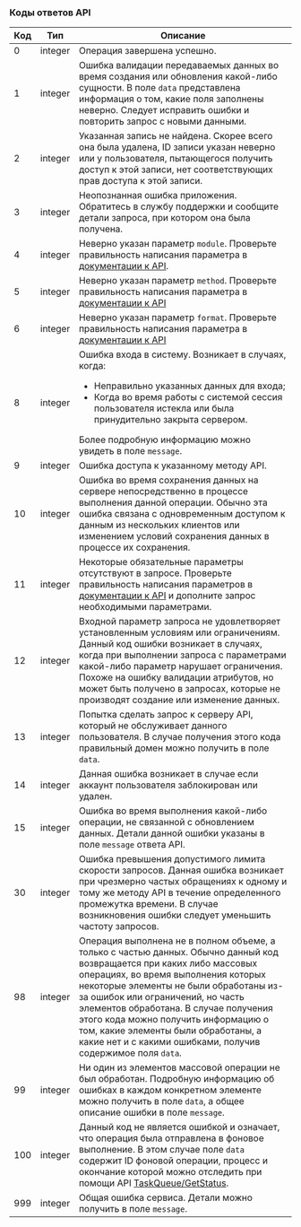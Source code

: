 ### Коды ответов API

Код                                         | Тип     | Описание
--------------------------------------------|---------|----------------
<span data-anchor="api-code-0">0</span>     | integer | Операция завершена успешно.
<span data-anchor="api-code-1">1</span>     | integer | Ошибка валидации передаваемых данных во время создания или обновления какой-либо сущности. В поле `data` представлена информация о том, какие поля заполнены неверно. Следует исправить ошибки и повторить запрос с новыми данными.
<span data-anchor="api-code-2">2</span>     | integer | Указанная запись не найдена. Скорее всего она была удалена, ID записи указан неверно или у пользователя, пытающегося получить доступ к этой записи, нет соответствующих прав доступа к этой записи.
<span data-anchor="api-code-3">3</span>     | integer | Неопознанная ошибка приложения. Обратитесь в службу поддержки и сообщите детали запроса, при котором она была получена.
<span data-anchor="api-code-4">4</span>     | integer | Неверно указан параметр `module`. Проверьте правильность написания параметра в [документации к API](../../quick-start/how-to-register).
<span data-anchor="api-code-5">5</span>     | integer | Неверно указан параметр `method`. Проверьте правильность написания параметра в [документации к API](../../quick-start/how-to-register)
<span data-anchor="api-code-6">6</span>     | integer | Неверно указан параметр `format`. Проверьте правильность написания параметра в [документации к API](../../quick-start/how-to-register)
<span data-anchor="api-code-8">8</span>     | integer | Ошибка входа в систему. Возникает в случаях, когда:<ul><li>Неправильно указанных данных для входа;</li><li>Когда во время работы с системой сессия пользователя истекла или была принудительно закрыта сервером.</li></ul> Более подробную информацию можно увидеть в поле `message`.
<span data-anchor="api-code-9">9</span>     | integer | Ошибка доступа к указанному методу API.
<span data-anchor="api-code-10">10</span>   | integer | Ошибка во время сохранения данных на сервере непосредственно в процессе выполнения данной операции. Обычно эта ошибка связана с одновременным доступом к данным из нескольких клиентов или изменением условий сохранения данных в процессе их сохранения.
<span data-anchor="api-code-11">11</span>   | integer | Некоторые обязательные параметры отсутствуют в запросе. Проверьте правильность написания параметров в [документации к API](../../quick-start/how-to-register) и дополните запрос необходимыми параметрами.
<span data-anchor="api-code-12">12</span>   | integer | Входной параметр запроса не удовлетворяет установленным условиям или ограничениям. Данный код ошибки возникает в случаях, когда при выполнении запроса с параметрами какой-либо параметр нарушает ограничения. Похоже на ошибку валидации атрибутов, но может быть получено в запросах, которые не производят создание или изменение данных.
<span data-anchor="api-code-13">13</span>   | integer | Попытка сделать запрос к серверу API, который не обслуживает данного пользователя. В случае получения этого кода правильный домен можно получить в поле `data`.
<span data-anchor="api-code-14">14</span>   | integer | Данная ошибка возникает в случае если аккаунт пользователя заблокирован или удален.
<span data-anchor="api-code-15">15</span>   | integer | Ошибка во время выполнения какой-либо операции, не связанной с обновлением данных. Детали данной ошибки указаны в поле `message` ответа API.
<span data-anchor="api-code-30">30</span>   | integer | Ошибка превышения допустимого лимита скорости запросов. Данная ошибка возникает при чрезмерно частых обращениях к одному и тому же методу API в течение определенного промежутка времени. В случае возникновения ошибки следует уменьшить частоту запросов.
<span data-anchor="api-code-98">98</span>   | integer | Операция выполнена не в полном объеме, а только с частью данных. Обычно данный код возвращается при каких либо массовых операциях, во время выполнения которых некоторые элементы не были обработаны из-за ошибок или ограничений, но часть элементов обработана. В случае получения этого кода можно получить информацию о том, какие элементы были обработаны, а какие нет и с какими ошибками, получив содержимое поля `data`.
<span data-anchor="api-code-99">99</span>   | integer | Ни один из элементов массовой операции не был обработан. Подробную информацию об ошибках в каждом конкретном элементе можно получить в поле `data`, а общее описание ошибки в поле `message`.
<span data-anchor="api-code-100">100</span> | integer | Данный код не является ошибкой и означает, что операция была отправлена в фоновое выполнение. В этом случае поле `data` содержит ID фоновой операции, процесс и окончание которой можно отследить при помощи API [TaskQueue/GetStatus](../taskqueue/getStatus).
<span data-anchor="api-code-999">999</span> | integer | Общая ошибка сервиса. Детали можно получить в поле `message`.
